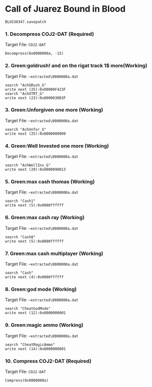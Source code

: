 # Call of Juarez  Bound in Blood 

`BLUS30347.savepatch`

### 1. Decompress COJ2-DAT (Required)

Target File: `COJ2-DAT`

```
Decompress(0x0000000a, -15)
```

### 2. Green:goldrush! and on the rigat track 1$ more(Working)

Target File: `~extracted\0000000a.dat`

```
search "AchGRush_G"
write next (25):0x00000F423F
search "AchOTRT_G"
write next (23):0x0000030D3F
```

### 3. Green:Unforgiven one more (Working)

Target File: `~extracted\0000000a.dat`

```
search "AchUnfor_G"
write next (25):0x0000000009
```

### 4. Green:Well Invested one more (Working)

Target File: `~extracted\0000000a.dat`

```
search "AchWellInv_G"
write next (29):0x0000090013
```

### 5. Green:max cash thomas (Working)

Target File: `~extracted\0000000a.dat`

```
search "Cash1"
write next (5):0x0000ffffff
```

### 6. Green:max cash ray  (Working)

Target File: `~extracted\0000000a.dat`

```
search "Cash0"
write next (5):0x0000ffffff
```

### 7. Green:max cash multiplayer (Working)

Target File: `~extracted\0000000a.dat`

```
search "Cash"
write next (4):0x0000ffffff
```

### 8. Green:god mode (Working)

Target File: `~extracted\0000000a.dat`

```
search "CheatGodMode"
write next (12):0x0000000001
```

### 9. Green:magic ammo (Working)

Target File: `~extracted\0000000a.dat`

```
search "CheatMagicAmmo"
write next (14):0x0000000001
```

### 10. Compress COJ2-DAT (Required)

Target File: `COJ2-DAT`

```
Compress(0x0000000a)
```


